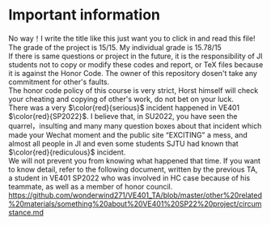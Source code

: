 # Important information
No way！I write the title like this just want you to click in and read this file!\
The grade of the project is 15/15. My individual grade is 15.78/15\
If there is same questions or project in the future, it is the responsibility of JI students not to copy or modify these codes and report, or TeX files because it is against the Honor Code. The owner of this repository dosen't take any commitment for other's faults.\
The honor code policy of this course is very strict, Horst himself will check your cheating and copying of other's work, do not bet on your luck.\
There was a very $\color{red}{serious}$ incident happened in VE401  $\color{red}{SP2022}$.
I believe that, in SU2022, you have seen the quarrel，insulting and many many question boxes about that incident which made your Wechat moment and the public site “EXCITING” a mess, and almost all people in JI and even some students SJTU had known that  $\color{red}{rediculous}$ incident.\
We will not prevent you from knowing what happened that time. If you want to know detail, refer to the following document, written by the previous TA, a student in VE401 SP2022 who was involved in HC case because of his teammate, as well as a member of honor council.
https://github.com/wonderwind271/VE401_TA/blob/master/other%20related%20materials/something%20about%20VE401%20SP22%20project/circumstance.md

